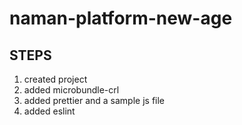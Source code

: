 # naman-platform-new-age

## STEPS

1. created project
2. added microbundle-crl
3. added prettier and a sample js file
4. added eslint

 <!-- good read : https://www.fabiofranchino.com/blog/create-react-reusable-components-library-with-microbundle/ -->

